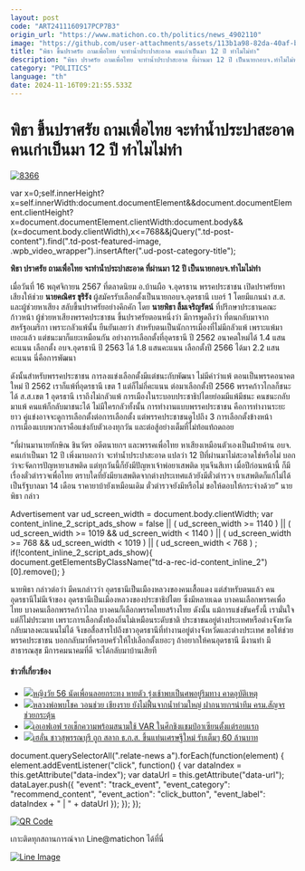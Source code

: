 ```yaml
---
layout: post
code: "ART2411160917PCP7B3"
origin_url: "https://www.matichon.co.th/politics/news_4902110"
image: "https://github.com/user-attachments/assets/113b1a98-82da-40af-bc4f-415dcbcec2c3"
title: "พิธา ขึ้นปราศรัย ถามเพื่อไทย จะทำน้ำประปาสะอาด คนเก่าเป็นมา 12 ปี ทำไมไม่ทำ"
description: "พิธา ปราศรัย ถามเพื่อไทย จะทำน้ำประปาสะอาด ที่ผ่านมา 12 ปี เป็นนายกอบจ.ทำไมไม่ทำ "
category: "POLITICS"
language: "th"
date: 2024-11-16T09:21:55.533Z
---
```


# พิธา ขึ้นปราศรัย ถามเพื่อไทย จะทำน้ำประปาสะอาด คนเก่าเป็นมา 12 ปี ทำไมไม่ทำ

[![](https://www.matichon.co.th/wp-content/uploads/2024/11/8366.jpg "8366")](https://www.matichon.co.th/wp-content/uploads/2024/11/8366.jpg)

var x=0;self.innerHeight?x=self.innerWidth:document.documentElement&&document.documentElement.clientHeight?x=document.documentElement.clientWidth:document.body&&(x=document.body.clientWidth),x<=768&&jQuery(".td-post-content").find(".td-post-featured-image, .wpb\_video\_wrapper").insertAfter(".ud-post-category-title");

**พิธา ปราศรัย ถามเพื่อไทย จะทำน้ำประปาสะอาด ที่ผ่านมา 12 ปี เป็นนายกอบจ.ทำไมไม่ทำ** 

เมื่อวันที่ 16 พฤศจิกายน 2567 ที่ตลาดนิยม อ.บ้านผือ จ.อุดรธาน พรรคประชาชน เปิดปราศรัยหาเสียงให้ช่วย **นายคณิศร ขุริรัง** ผู้สมัครรับเลือกตั้งเป็นนายกอบจ.อุดรธานี เบอร์ 1 โดยมีแกนนำ ส.ส. และผู้ช่วยหาเสียง สลับขึ้นปราศรัยอย่างคึกคัก โดย **นายพิธา ลิ้มเจริญรัตน์** ที่ปรึกษาประธานคณะก้าวหน้า ผู้ช่วยหาเสียงพรรคประชาชน ขึ้นปราศรัยตอนหนึ่งว่า มีการพูดถึงว่า ที่ตนกลับมาจากสหรัฐอเมริกา เพราะกลัวแพ้นั้น ยืนยันเลยว่า สำหรับตนเป็นนักการเมืองที่ไม่มีกลัวแพ้ เพราะแพ้มาเยอะแล้ว แต่ชนะมาก็แยะเหมือนกัน อย่างการเลือกตั้งที่อุดรธานี ปี 2562 อนาคตใหม่ได้ 1.4 แสนคะแนน เลือกตั้ง อบจ.อุดรธานี ปี 2563 ได้ 1.8 แสนคะแนน เลือกตั้งปี 2566 ได้มา 2.2 แสนคะแนน นี่คือการพัฒนา

ดังนั้นสำหรับพรรคประชาชน การลงแข่งเลือกตั้งมีแต่ชนะกับพัฒนา ไม่มีคำว่าแพ้ ตอนเป็นพรรคอนาคตใหม่ ปี 2562 เราก็แพ้ที่อุดรธานี เขต 1 แต่ก็ไม่กี่คะแนน ต่อมาเลือกตั้งปี 2566 พรรคก้าวไกลก็ชนะได้ ส.ส.เขต 1 อุดรธานี เราถึงไม่กลัวแพ้ การเมืองในระบอบประชาธิปไตยย่อมมีแพ้มีชนะ คนชนะกลับมาแพ้ คนแพ้ก็กลับมาชนะได้ ไม่มีใครกลัวทั้งนั้น การทำงานแบบพรรคประชาชน คือการทำงานระยะยาว คู่แข่งอาจจะดูการเลือกตั้งต่อการเลือกตั้ง แต่พรรคประชาชนดูไปถึง 3 การเลือกตั้งข้างหน้า การเมืองแบบพวกเราคือแข่งกับตัวเองทุกวัน และต่อสู้อย่างเต็มที่ไม่ท้อแท้ถดถอย

“ที่ผ่านมานายทักษิณ ชินวัตร อดีตนายกฯ และพรรคเพื่อไทย หาเสียงเหมือนตัวเองเป็นฝ่ายค้าน อบจ. คนเก่าเป็นมา 12 ปี เพิ่งมาบอกว่า จะทำน้ำประปาสะอาด แปลว่า 12 ปีที่ผ่านมาไม่สะอาดใช่หรือไม่ บอกว่าจะจัดการปัญหายาเสพติด แต่ทุกวันนี้ก็ยังมีปัญหาเจ้าพ่อยาเสพติด ทุนจีนสีเทา เมื่อปีก่อนหน้านี้ ก็มีเรื่องตั๋วตำรวจเพื่อไทย ตราบใดที่ยังมียาเสพติดจากต่างประเทศแล้วยังมีตั๋วตำรวจ ยาเสพติดก็แก้ไม่ได้ เป็นรัฐบาลมา 14 เดือน ราคายาบ้ายังเหมือนเดิม ตั๋วตำรวจยังมีหรือไม่ ขอให้ตอบให้กระจ่างด้วย” นายพิธา กล่าว

Advertisement var ud\_screen\_width = document.body.clientWidth; var content\_inline\_2\_script\_ads\_show = false || ( ud\_screen\_width >= 1140 ) || ( ud\_screen\_width >= 1019 && ud\_screen\_width < 1140 ) || ( ud\_screen\_width >= 768 && ud\_screen\_width < 1019 ) || ( ud\_screen\_width < 768 ) ; if(!content\_inline\_2\_script\_ads\_show){ document.getElementsByClassName("td-a-rec-id-content\_inline\_2")\[0\].remove(); }

นายพิธา กล่าวต่อว่า มีคนกล่าวว่า อุดรธานีเป็นเมืองหลวงของคนเสื้อแดง แต่สำหรับตนแล้ว คนอุดรธานีไม่มีเจ้าของ อุดรธานีเป็นเมืองหลวงของประชาธิปไตย ซึ่งมีหลายเฉด บางคนเลือกพรรคเพื่อไทย บางคนเลือกพรรคก้าวไกล บางคนก็เลือกพรรคไทยสร้างไทย ดังนั้น แม้การแข่งขันครั้งนี้ เรามั่นใจแต่ก็ไม่ประมาท เพราะการเลือกตั้งท้องถิ่นไม่เหมือนระดับชาติ ประชาชนอยู่ต่างประเทศหรือต่างจังหวัดกลับมาลงคะแนนไม่ได้ จึงขอสื่อสารไปถึงชาวอุดรธานีที่ทำงานอยู่ต่างจังหวัดและต่างประเทศ ขอให้ช่วยพรรคประชาชน บอกกลับมาที่ครอบครัวให้ไปเลือกตั้งเยอะๆ ถ้าอยากให้คนอุดรธานี มีงานทำ มีสาธารณสุข มีการคมนาคมที่ดี จะได้กลับมาบ้านเสียที

#### ข่าวที่เกี่ยวข้อง

*   [![](https://www.matichon.co.th/wp-content/uploads/2024/11/nutloikrathong1.jpg)หญิงวัย 56 นัดเพื่อนลอยกระทง หายตัว รุ่งเช้าพบเป็นศพอยู่ริมทาง คาดอุบัติเหตุ](https://www.matichon.co.th/region/news_4902098)
*   [![](https://www.matichon.co.th/wp-content/uploads/2024/11/1-198.jpg)หลวงพ่อพบโชค วอนช่วย เชียงราย ยังไม่ฟื้นจากน้ำท่วมใหญ่ ฝากนายกฯนำทีม ครม.สัญจรช่วยกระตุ้น](https://www.matichon.co.th/region/news_4902174)
*   [![](https://www.matichon.co.th/wp-content/uploads/2024/11/วีเออาร์ไทยลีก.jpg)เอเอฟเอฟ รอเช็กความพร้อมสนามใช้ VAR ในศึกชิงแชมป์อาเซียนตั้งแต่รอบแรก](https://www.matichon.co.th/sport/footballlocal/news_4902081)
*   [![](https://www.matichon.co.th/wp-content/uploads/2024/11/8385053.jpg)เฮลั่น ชาวสุพรรณบุรี ถูก สลาก ธ.ก.ส. ขึ้นแท่นเศรษฐีใหม่ รับเต็มๆ 60 ล้านบาท](https://www.matichon.co.th/economy/news_4902172)

document.querySelectorAll(".relate-news a").forEach(function(element) { element.addEventListener("click", function() { var dataIndex = this.getAttribute("data-index"); var dataUrl = this.getAttribute("data-url"); dataLayer.push({ "event": "track\_event", "event\_category": "recommend\_content", "event\_action": "click\_button", "event\_label": dataIndex + " | " + dataUrl }); }); });

[![QR Code](https://www.matichon.co.th/wp-content/uploads/2023/07/wob1371z.jpg)](https://lin.ee/ht0nDxX)

เกาะติดทุกสถานการณ์จาก Line@matichon ได้ที่นี่

[![Line Image](https://www.matichon.co.th/wp-content/uploads/2023/07/th.png)](https://lin.ee/ht0nDxX)